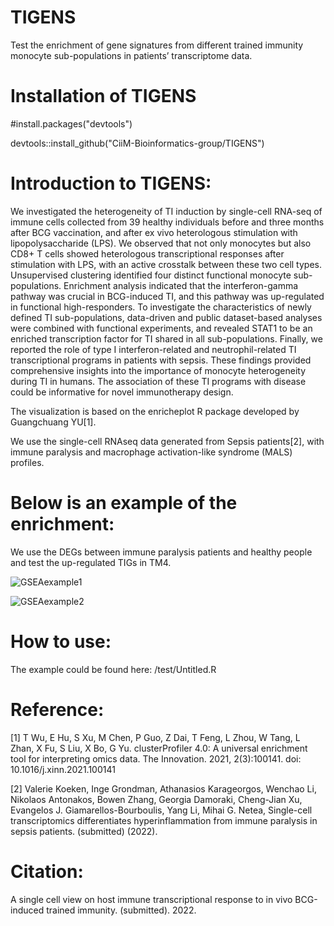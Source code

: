 # TIGENS

Test the enrichment of gene signatures from different trained immunity monocyte sub-populations in patients’ transcriptome data.

# Installation of TIGENS
#install.packages("devtools")

devtools::install_github("CiiM-Bioinformatics-group/TIGENS")




# Introduction to TIGENS:

We investigated the heterogeneity of TI induction by single-cell RNA-seq of immune cells collected from 39 healthy individuals before and three months after BCG vaccination, and after ex vivo heterologous stimulation with lipopolysaccharide (LPS). We observed that not only monocytes but also CD8+ T cells showed heterologous transcriptional responses after stimulation with LPS, with an active crosstalk between these two cell types. Unsupervised clustering identified four distinct functional monocyte sub-populations. Enrichment analysis indicated that the interferon-gamma pathway was crucial in BCG-induced TI, and this pathway was up-regulated in functional high-responders. To investigate the characteristics of newly defined TI sub-populations, data-driven and public dataset-based analyses were combined with functional experiments, and revealed STAT1 to be an enriched transcription factor for TI shared in all sub-populations. Finally, we reported the role of type I interferon-related and neutrophil-related TI transcriptional programs in patients with sepsis. These findings provided comprehensive insights into the importance of monocyte heterogeneity during TI in humans. The association of these TI programs with disease could be informative for novel immunotherapy design. 

The visualization is based on the enricheplot R package developed by Guangchuang YU[1].

We use the single-cell RNAseq data generated from Sepsis patients[2], with immune paralysis and macrophage activation-like syndrome (MALS) profiles.

# Below is an example of the enrichment:

We use the DEGs between immune paralysis patients and healthy people and test the up-regulated TIGs in TM4.

![GSEAexample1](https://user-images.githubusercontent.com/107392830/189920977-233fbbe7-1797-48df-830d-9b96bacc00d9.jpg)

![GSEAexample2](https://user-images.githubusercontent.com/107392830/189921010-c8d1480f-e6a3-4c53-b74a-2995c2495351.jpg)


# How to use:

The example could be found here: /test/Untitled.R

# Reference: 
[1] T Wu, E Hu, S Xu, M Chen, P Guo, Z Dai, T Feng, L Zhou, W Tang, L Zhan, X Fu, S Liu, X Bo, G Yu. clusterProfiler 4.0: A universal enrichment tool for interpreting omics data. The Innovation. 2021, 2(3):100141. doi: 10.1016/j.xinn.2021.100141

[2] Valerie Koeken, Inge Grondman, Athanasios Karageorgos, Wenchao Li, Nikolaos Antonakos, Bowen Zhang, Georgia Damoraki, Cheng-Jian Xu, Evangelos J. Giamarellos-Bourboulis, Yang Li, Mihai G. Netea, Single-cell transcriptomics differentiates hyperinflammation from immune paralysis in sepsis patients. (submitted) (2022).

# Citation:

A single cell view on host immune transcriptional response to in vivo BCG-induced trained immunity. (submitted). 2022.

